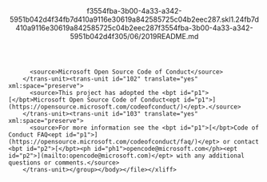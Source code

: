 <?xml version="1.0"?><xliff version="1.2" xmlns="urn:oasis:names:tc:xliff:document:1.2" xmlns:xsi="http://www.w3.org/2001/XMLSchema-instance" xsi:schemaLocation="urn:oasis:names:tc:xliff:document:1.2 xliff-core-1.2-transitional.xsd"><file datatype="xml" original="README.md" source-language="en-US" target-language="en-US"><header><tool tool-id="mdxliff" tool-name="mdxliff" tool-version="1.0-1931010" tool-company="Microsoft" /><xliffext:skl_file_name xmlns:xliffext="urn:microsoft:content:schema:xliffextensions">f3554fba-3b00-4a33-a342-5951b042d4f34fb7d410a9116e30619a842585725c04b2eec287.skl</xliffext:skl_file_name><xliffext:version xmlns:xliffext="urn:microsoft:content:schema:xliffextensions">1.2</xliffext:version><xliffext:ms.openlocfilehash xmlns:xliffext="urn:microsoft:content:schema:xliffextensions">4fb7d410a9116e30619a842585725c04b2eec287</xliffext:ms.openlocfilehash><xliffext:ms.sourcegitcommit xmlns:xliffext="urn:microsoft:content:schema:xliffextensions">f3554fba-3b00-4a33-a342-5951b042d4f3</xliffext:ms.sourcegitcommit><xliffext:ms.lasthandoff xmlns:xliffext="urn:microsoft:content:schema:xliffextensions">05/06/2019</xliffext:ms.lasthandoff><xliffext:ms.openlocfilepath xmlns:xliffext="urn:microsoft:content:schema:xliffextensions">README.md</xliffext:ms.openlocfilepath></header><body><group id="content" extype="content"><trans-unit id="101" translate="yes" xml:space="preserve">
          <source>Microsoft Open Source Code of Conduct</source>
        </trans-unit><trans-unit id="102" translate="yes" xml:space="preserve">
          <source>This project has adopted the <bpt id="p1">[</bpt>Microsoft Open Source Code of Conduct<ept id="p1">](https://opensource.microsoft.com/codeofconduct/)</ept>.</source>
        </trans-unit><trans-unit id="103" translate="yes" xml:space="preserve">
          <source>For more information see the <bpt id="p1">[</bpt>Code of Conduct FAQ<ept id="p1">](https://opensource.microsoft.com/codeofconduct/faq/)</ept> or contact <bpt id="p2">[</bpt><ph id="ph1">opencode@microsoft.com</ph><ept id="p2">](mailto:opencode@microsoft.com)</ept> with any additional questions or comments.</source>
        </trans-unit></group></body></file></xliff>